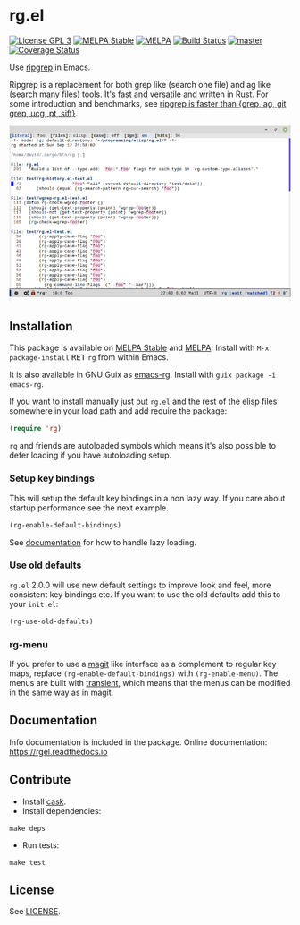 # rg.el

[![License GPL 3](https://img.shields.io/badge/license-GPL_3-green.svg?style=flat)](LICENSE)
[![MELPA Stable](https://stable.melpa.org/packages/rg-badge.svg)](https://stable.melpa.org/#/rg)
[![MELPA](http://melpa.org/packages/rg-badge.svg)](http://melpa.org/#/rg)
[![Build Status](https://travis-ci.com/dajva/rg.el.svg?branch=master)](https://travis-ci.com/dajva/rg.el)
[![master](https://github.com/dajva/rg.el/actions/workflows/test.yaml/badge.svg?branch=master)](actions/workflows/test.yaml)
[![Coverage Status](https://coveralls.io/repos/github/dajva/rg.el/badge.svg)](https://coveralls.io/github/dajva/rg.el)

Use [ripgrep](https://github.com/BurntSushi/ripgrep) in Emacs.

Ripgrep is a replacement for both grep like (search one file) and ag
like (search many files) tools. It's fast and versatile and written in
Rust. For some introduction and benchmarks, see
[ripgrep is faster than {grep, ag, git grep, ucg, pt, sift}](http://blog.burntsushi.net/ripgrep/).

![screenshot](screenshot.png)

## Installation

This package is available on
[MELPA Stable](https://stable.melpa.org/#/rg) and
[MELPA](http://melpa.org/#/rg). Install with `M-x package-install`
<kbd>RET</kbd> `rg` from within Emacs.

It is also available in GNU Guix as [emacs-rg](https://guix.gnu.org/packages/emacs-rg-1.8.1/).
Install with `guix package -i emacs-rg`.

If you want to install manually just put `rg.el` and the rest of the
elisp files somewhere in your load path and add require the package:

``` el
(require 'rg)
```

`rg` and friends are autoloaded symbols which means it's also possible
to defer loading if you have autoloading setup.

### Setup key bindings
This will setup the default key bindings in a non lazy way. If you
care about startup performance see the next example.

``` el
(rg-enable-default-bindings)
```

See
[documentation](https://rgel.readthedocs.io) for how to handle lazy loading.


### Use old defaults
`rg.el` 2.0.0 will use new default settings to improve look and feel,
more consistent key bindings etc. If you want to use the old defaults
add this to your `init.el`:

``` el
(rg-use-old-defaults)
```

### rg-menu

If you prefer to use a [magit](https://github.com/magit/magit) like
interface as a complement to regular key maps, replace
`(rg-enable-default-bindings)` with `(rg-enable-menu)`. The menus are
built with [transient](https://github.com/magit/transient), which
means that the menus can be modified in the same way as in magit.

## Documentation
Info documentation is included in the package.
Online documentation: https://rgel.readthedocs.io

## Contribute

- Install [cask](http://cask.github.io/).
- Install dependencies:

``` Shell
make deps
```
- Run tests:

``` Shell
make test
```


## License

See [LICENSE](LICENSE).
